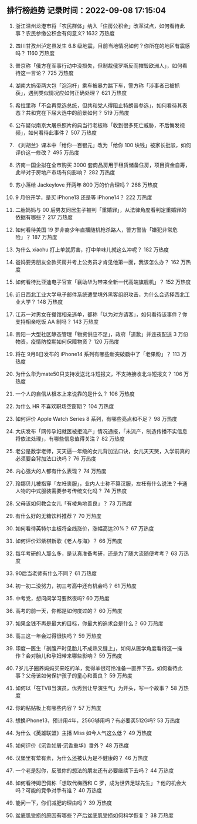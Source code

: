 
## 排行榜趋势 记录时间：2022-09-08 17:15:04
  
  1. 浙江温州龙港市将「农民群体」纳入「住房公积金」改革试点，如何看待此事？农民参缴公积金有何意义? 1632 万热度
    
  2. 四川甘孜州泸定县发生 6.8 级地震，目前当地情况如何？你所在的地区有震感吗？ 1160 万热度
    
  3. 普京称「俄方在军事行动中没损失，但制裁俄罗斯反而摧毁欧洲人」，如何看待这一言论？ 725 万热度
    
  4. 湖南大妈带两大包「泡泡杆」乘车被暴力踹下车，警方称「涉事者已被抓获」，遇到类似情况应如何正确处理？ 621 万热度
    
  5. 希拉里称「不会再竞选总统，但共和党人得阻止特朗普参选」，如何看待其表态？共和党在下届大选中的前景如何？ 519 万热度
    
  6. 公布疑似南京大屠杀照片的典当行老板称「收到很多死亡威胁，不后悔发视频」，如何看待此事件？ 507 万热度
    
  7. 《刘胡兰》课本中「给你一百银元」改为「给你 100 块钱」被家长批驳，如何评价这一修改？ 495 万热度
    
  8. 济南一国企拟在全市购买 3000 套商品房用于租赁储备住房，项目资金自筹，此举对于房地产市场有何影响？ 282 万热度
    
  9. 苏小落给 Jackeylove 开两年 800 万的价合理吗？ 268 万热度
    
  10. 9 月份开学，是买 iPhone13 还是等 iPhone14？ 222 万热度
    
  11. 二胎妈妈与 00 后男友同居生子被判「重婚罪」，从法律角度看判定重婚罪的依据有哪些？ 217 万热度
    
  12. 如何看待美国 19 岁非裔少年直播随机枪杀路人，警方警告「嫌犯非常危险」？ 187 万热度
    
  13. 为什么 xiaohu 打上单就厉害，打中单味儿就这么冲呢？ 182 万热度
    
  14. 爸妈要男朋友全款买房并考上公务员才肯见他第一面，我该怎么办？ 162 万热度
    
  15. 如何看待比亚迪电子官宣「襄助华为带来全新一代高端旗舰机」？ 152 万热度
    
  16. 近日西北工业大学电子邮件系统遭受境外黑客组织攻击，为什么会选择西北工业大学？ 148 万热度
    
  17. 江苏一对男女在餐馆相亲逃单，都称「以为对方请客」，如何看待该事件？你支持相亲吃饭 AA 制吗？ 143 万热度
    
  18. 贵阳一大型社区静态管理「物资供应不足」，政府「道歉」并连夜配送 3 万份物资，疫情防控期如何保障物资？ 120 万热度
    
  19. 将在 9⽉8⽇发布的 iPhone14 系列有哪些新突破戳中了「⽼果粉」？ 113 万热度
    
  20. 为什么华为mate50只支持发送北斗短报文，不支持接收北斗短报文？ 106 万热度
    
  21. 一个人的自信从根本上来说靠的是什么？ 106 万热度
    
  22. 为什么 HR 不喜欢职场空窗期？ 104 万热度
    
  23. 如何评价 Apple Watch Series 8 系列，有哪些亮点和不足？ 98 万热度
    
  24. 大庆发布「网传孕妇就医被拒流产」情况通报，「未流产，制造传播不实信息将依法处理」，有哪些信息值得关注？ 82 万热度
    
  25. 老公是数学老师，天天逼一年级的女儿背加法口诀，女儿天天哭，入学前真的必须要会背加法口诀吗？ 76 万热度
    
  26. 内心强大的人都有什么表现？ 74 万热度
    
  27. 玲娜贝儿被指穿「左衽丧服」，业内人士称不算汉服，左衽有什么说法？卡通人物的中式服装需要参考传统文化吗？ 74 万热度
    
  28. 父母该如何教会女儿「有棱角地善良」？ 73 万热度
    
  29. 有什么好的无糖饮料推荐？ 70 万热度
    
  30. 如何看待英特尔主板将全线涨价，涨幅高达20%？ 67 万热度
    
  31. 如何评价邓紫棋新歌《老人与海》？ 66 万热度
    
  32. 每年考研的人那么多，是认真准备考研，还是为了随大流随便考考？ 63 万热度
    
  33. 90后当老师有什么不同？ 61 万热度
    
  34. 初一初二没努力，初三考高中还有机会吗？ 61 万热度
    
  35. 中考党，想问问学习要熬夜吗? 60 万热度
    
  36. 高考的前一天，你都是如何度过的？ 60 万热度
    
  37. 如果金钱不再是最大的目标，你最大的追求会是什么？ 60 万热度
    
  38. 高三这一年会过得很快吗？ 59 万热度
    
  39. 印度一医生「剖腹产时见胎儿不成熟又缝上」，如何从医学角度看待这一操作？会对胎儿和孕妇带来哪些影响？ 59 万热度
    
  40. 7岁儿子圈养妈妈买来吃的羊，觉得羊很可怜准备一直养下去，如何看待此事？父母该如何保护孩子的童心和善良？ 59 万热度
    
  41. 如何以「在TVB当演员，优秀到让导演生气」为开头，写一个故事？ 58 万热度
    
  42. 你的粘贴板上有哪些内容？ 57 万热度
    
  43. 想换iPhone13，预计用4年，256G够用吗？有必要买512G吗? 53 万热度
    
  44. 为什么《英雄联盟》主播 Miss 如今人气这么低？ 49 万热度
    
  45. 如何评价《沉香如屑·沉香重华》番外？ 48 万热度
    
  46. 汉堡里有荤有素，为什么还被认为是不健康的？ 46 万热度
    
  47. 一个老是怼你，反驳你的想法的朋友还有必要继续下去吗？ 44 万热度
    
  48. 如何看待姆巴佩称「想取代梅西和 C 罗，成为世界足球先生」？他的机会大吗？可能的竞争对手有谁？ 40 万热度
    
  49. 能问一下，你们减肥的理由吗？ 39 万热度
    
  50. 盆底肌受损的原因有哪些？产后盆底肌受损如何科学恢复？ 38 万热度
    